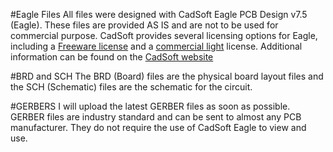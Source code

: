 #Eagle Files
All files were designed with CadSoft Eagle PCB Design v7.5 (Eagle).  These files are provided AS IS and are not to be used for commercial purpose.
CadSoft provides several licensing options for Eagle, including a [Freeware license](http://www.cadsoftusa.com/download-eagle/freeware/) and a
[commercial light](http://www.cadsoftusa.com/eagle-pricing/) license.  Additional information
can be found on the [CadSoft website](http://www.cadsoftusa.com)

#BRD and SCH
The BRD (Board) files are the physical board layout files and the SCH (Schematic) files are the schematic for the circuit.

#GERBERS
I will upload the latest GERBER files as soon as possible.  GERBER files are industry standard and can be sent to almost any PCB manufacturer.
They do not require the use of CadSoft Eagle to view and use.
